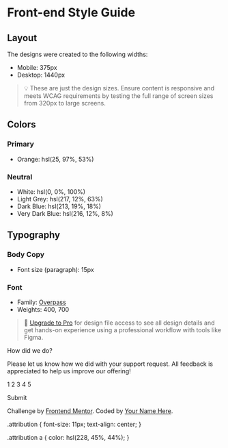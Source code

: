 # Front-end Style Guide

## Layout

The designs were created to the following widths:

- Mobile: 375px
- Desktop: 1440px

> 💡 These are just the design sizes. Ensure content is responsive and meets WCAG requirements by testing the full range of screen sizes from 320px to large screens.

## Colors

### Primary

- Orange: hsl(25, 97%, 53%)

### Neutral

- White: hsl(0, 0%, 100%)
- Light Grey: hsl(217, 12%, 63%)
- Dark Blue: hsl(213, 19%, 18%)
- Very Dark Blue: hsl(216, 12%, 8%)

## Typography

### Body Copy

- Font size (paragraph): 15px

### Font

- Family: [Overpass](https://fonts.google.com/specimen/Overpass)
- Weights: 400, 700

> 💎 [Upgrade to Pro](https://www.frontendmentor.io/pro?ref=style-guide) for design file access to see all design details and get hands-on experience using a professional workflow with tools like Figma.


 How did we do?

  Please let us know how we did with your support request. All feedback is appreciated 
  to help us improve our offering!

  1 2 3 4 5

  Submit

  <div class="attribution">
 Challenge by <a href="https://www.frontendmentor.io?ref=challenge" 
 target="_blank">Frontend Mentor</a>. 
 Coded by <a href="#">Your Name Here</a>.
</div>

.attribution {
    font-size: 11px; 
    text-align: center; 
}

.attribution a 
{ color: hsl(228, 45%, 44%); }

  <!-- Thank you state start -->

  
  

  
 
